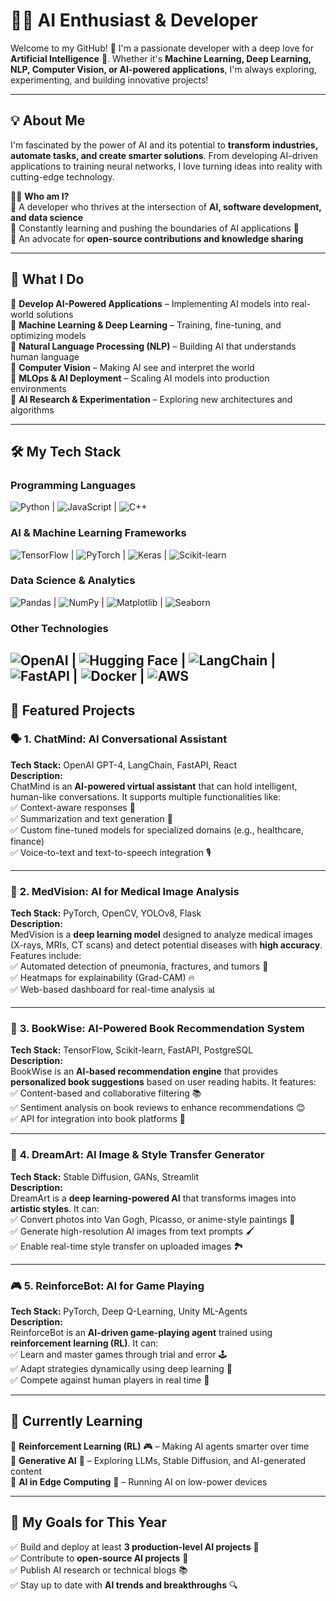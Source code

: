 # 👨‍💻 AI Enthusiast & Developer  

Welcome to my GitHub! 🚀 I'm a passionate developer with a deep love for **Artificial Intelligence** 🤖. Whether it's **Machine Learning, Deep Learning, NLP, Computer Vision, or AI-powered applications**, I'm always exploring, experimenting, and building innovative projects!  

---

## 💡 About Me  
I'm fascinated by the power of AI and its potential to **transform industries, automate tasks, and create smarter solutions**. From developing AI-driven applications to training neural networks, I love turning ideas into reality with cutting-edge technology.  

👨‍💻 **Who am I?**  
🔹 A developer who thrives at the intersection of **AI, software development, and data science**  
🔹 Constantly learning and pushing the boundaries of AI applications 🚀  
🔹 An advocate for **open-source contributions and knowledge sharing**  

---

## 🚀 What I Do  
🔹 **Develop AI-Powered Applications** – Implementing AI models into real-world solutions  
🔹 **Machine Learning & Deep Learning** – Training, fine-tuning, and optimizing models  
🔹 **Natural Language Processing (NLP)** – Building AI that understands human language  
🔹 **Computer Vision** – Making AI see and interpret the world  
🔹 **MLOps & AI Deployment** – Scaling AI models into production environments  
🔹 **AI Research & Experimentation** – Exploring new architectures and algorithms  

---

## 🛠️ My Tech Stack  

### **Programming Languages**  
![Python](https://img.shields.io/badge/-Python-3776AB?style=flat-square&logo=python&logoColor=white)  | ![JavaScript](https://img.shields.io/badge/-JavaScript-F7DF1E?style=flat-square&logo=javascript&logoColor=black)  | ![C++](https://img.shields.io/badge/-C++-00599C?style=flat-square&logo=c%2B%2B&logoColor=white)  

### **AI & Machine Learning Frameworks**  
![TensorFlow](https://img.shields.io/badge/-TensorFlow-FF6F00?style=flat-square&logo=tensorflow&logoColor=white)  | ![PyTorch](https://img.shields.io/badge/-PyTorch-EE4C2C?style=flat-square&logo=pytorch&logoColor=white)  | ![Keras](https://img.shields.io/badge/-Keras-D00000?style=flat-square&logo=keras&logoColor=white)  | ![Scikit-learn](https://img.shields.io/badge/-Scikit%20Learn-F7931E?style=flat-square&logo=scikitlearn&logoColor=white)  

### **Data Science & Analytics**  
![Pandas](https://img.shields.io/badge/-Pandas-150458?style=flat-square&logo=pandas&logoColor=white)  | ![NumPy](https://img.shields.io/badge/-NumPy-013243?style=flat-square&logo=numpy&logoColor=white)  | ![Matplotlib](https://img.shields.io/badge/-Matplotlib-11557C?style=flat-square&logo=matplotlib&logoColor=white)  | ![Seaborn](https://img.shields.io/badge/-Seaborn-009688?style=flat-square)  

### **Other Technologies**  
![OpenAI](https://img.shields.io/badge/-OpenAI-412991?style=flat-square&logo=openai&logoColor=white)  | ![Hugging Face](https://img.shields.io/badge/-Hugging%20Face-FFD54F?style=flat-square&logo=huggingface&logoColor=black)  | ![LangChain](https://img.shields.io/badge/-LangChain-008C76?style=flat-square)  | ![FastAPI](https://img.shields.io/badge/-FastAPI-009688?style=flat-square&logo=fastapi&logoColor=white)  | ![Docker](https://img.shields.io/badge/-Docker-2496ED?style=flat-square&logo=docker&logoColor=white)  | ![AWS](https://img.shields.io/badge/-AWS-232F3E?style=flat-square&logo=amazonaws&logoColor=white)  
---

## 🌟 Featured Projects  

### 🗣️ **1. ChatMind: AI Conversational Assistant**  
**Tech Stack:** OpenAI GPT-4, LangChain, FastAPI, React  
**Description:**  
ChatMind is an **AI-powered virtual assistant** that can hold intelligent, human-like conversations. It supports multiple functionalities like:  
✅ Context-aware responses 🔄  
✅ Summarization and text generation 📝  
✅ Custom fine-tuned models for specialized domains (e.g., healthcare, finance)  
✅ Voice-to-text and text-to-speech integration 🎙️  

---

### 🏥 **2. MedVision: AI for Medical Image Analysis**  
**Tech Stack:** PyTorch, OpenCV, YOLOv8, Flask  
**Description:**  
MedVision is a **deep learning model** designed to analyze medical images (X-rays, MRIs, CT scans) and detect potential diseases with **high accuracy**. Features include:  
✅ Automated detection of pneumonia, fractures, and tumors 🩻  
✅ Heatmaps for explainability (Grad-CAM) 🔥  
✅ Web-based dashboard for real-time analysis 📊  

---

### 📖 **3. BookWise: AI-Powered Book Recommendation System**  
**Tech Stack:** TensorFlow, Scikit-learn, FastAPI, PostgreSQL  
**Description:**  
BookWise is an **AI-based recommendation engine** that provides **personalized book suggestions** based on user reading habits. It features:  
✅ Content-based and collaborative filtering 📚  
✅ Sentiment analysis on book reviews to enhance recommendations 😊  
✅ API for integration into book platforms 🔌  

---

### 🎨 **4. DreamArt: AI Image & Style Transfer Generator**  
**Tech Stack:** Stable Diffusion, GANs, Streamlit  
**Description:**  
DreamArt is a **deep learning-powered AI** that transforms images into **artistic styles**. It can:  
✅ Convert photos into Van Gogh, Picasso, or anime-style paintings 🎨  
✅ Generate high-resolution AI images from text prompts 🖌️  
✅ Enable real-time style transfer on uploaded images 🏞️  

---

### 🎮 **5. ReinforceBot: AI for Game Playing**  
**Tech Stack:** PyTorch, Deep Q-Learning, Unity ML-Agents  
**Description:**  
ReinforceBot is an **AI-driven game-playing agent** trained using **reinforcement learning (RL)**. It can:  
✅ Learn and master games through trial and error 🕹️  
✅ Adapt strategies dynamically using deep learning 🧠  
✅ Compete against human players in real time 🤖  

---

## 🌱 Currently Learning  
🔹 **Reinforcement Learning (RL)** 🎮 – Making AI agents smarter over time  
🔹 **Generative AI** 🎨 – Exploring LLMs, Stable Diffusion, and AI-generated content  
🔹 **AI in Edge Computing** 📡 – Running AI on low-power devices  

---

## 🎯 My Goals for This Year  
✅ Build and deploy at least **3 production-level AI projects** 🚀  
✅ Contribute to **open-source AI projects** 🤝  
✅ Publish AI research or technical blogs 📚  
✅ Stay up to date with **AI trends and breakthroughs** 🔍  
